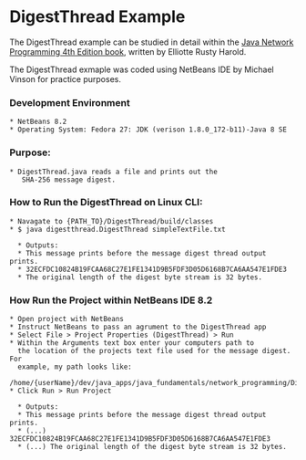DigestThread Example
====================

The DigestThread example can be studied in detail within the [Java Network Programming 4th Edition book](http://shop.oreilly.com/product/0636920028420.do), written by Elliotte Rusty Harold.
 
The DigestThread exmaple was coded using NetBeans IDE by Michael Vinson for practice purposes.

### Development Environment
    * NetBeans 8.2
    * Operating System: Fedora 27: JDK (verison 1.8.0_172-b11)-Java 8 SE 

### Purpose:
    * DigestThread.java reads a file and prints out the 
       SHA-256 message digest.

### How to Run the DigestThread on Linux CLI:
    * Navagate to {PATH_TO}/DigestThread/build/classes
    * $ java digestthread.DigestThread simpleTextFile.txt

      * Outputs: 
      * This message prints before the message digest thread output prints.
      * 32ECFDC10824B19FCAA68C27E1FE1341D9B5FDF3D05D6168B7CA6AA547E1FDE3
      * The original length of the digest byte stream is 32 bytes.

###  How Run the Project within NetBeans IDE 8.2
    * Open project with NetBeans
    * Instruct NetBeans to pass an agrument to the DigestThread app
    * Select File > Project Properties (DigestThread) > Run
    * Within the Arguments text box enter your computers path to 
      the location of the projects text file used for the message digest. For
      example, my path looks like: 
      /home/{userName}/dev/java_apps/java_fundamentals/network_programming/DigestThread/build/classes/simpleTextFile.txt
    * Click Run > Run Project

      * Outputs:
      * This message prints before the message digest thread output prints.
      * (...) 32ECFDC10824B19FCAA68C27E1FE1341D9B5FDF3D05D6168B7CA6AA547E1FDE3
      * (...) The original length of the digest byte stream is 32 bytes.
